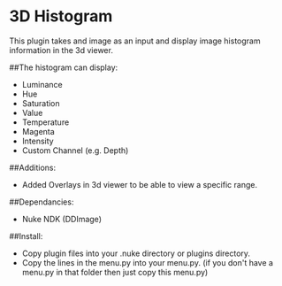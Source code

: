 # 3D Histogram
This plugin takes and image as an input and display image histogram information in the 3d viewer.

##The histogram can display:

* Luminance
* Hue
* Saturation
* Value
* Temperature
* Magenta
* Intensity
* Custom Channel (e.g. Depth)

##Additions:
* Added Overlays in 3d viewer to be able to view a specific range.

##Dependancies:

* Nuke<version> NDK (DDImage)

##Install:

* Copy plugin files into your .nuke directory or plugins directory.
* Copy the lines in the menu.py into your menu.py. (if you don't have a menu.py in that folder then just copy this menu.py)

